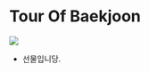 # Tour Of Baekjoon

[![](http://mazassumnida.wtf/api/v2/generate_badge?boj=universe_lee)](https://www.acmicpc.net/user/universe_lee)

- 선물입니당.
